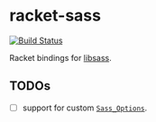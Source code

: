 # racket-sass

[![Build Status](https://img.shields.io/endpoint.svg?url=https%3A%2F%2Factions-badge.atrox.dev%2FBogdanp%2Fracket-sass%2Fbadge&style=flat)](https://actions-badge.atrox.dev/Bogdanp/racket-sass/goto)

Racket bindings for [libsass].

## TODOs

* [ ] support for custom [`Sass_Options`](https://github.com/sass/libsass/blob/master/docs/api-context.md#basic-usage).


[libsass]: https://github.com/sass/libsass
